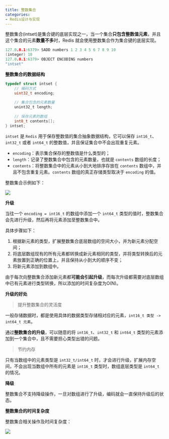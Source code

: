 ```yaml
---
title: 整数集合
categories: 
- Redis设计与实现
---
```


整数集合(intset)是集合键的底层实现之一，当一个集合**只包含整数值元素**，并且这个集合的元素**数量不多**时，Redis 就会使用整数集合作为集合键的底层实现。

```c
127.0.0.1:6379> SADD numbers 1 2 3 4 5 6 7 8 9 10
(integer) 10
127.0.0.1:6379> OBJECT ENCODING numbers
"intset"
```

**整数集合的数据结构**

```c
typedef struct intset {
    // 编码方式
    uint32_t encoding;
    
    // 集合包含的元素数量
    unint32_t length;
    
    // 保存元素的数组
    int8_t contents[];
} intset;
```

`intset` 是 `Redis` 用于保存整数值的集合抽象数据结构，它可以保存 `int16_t`、`int32_t` 或者 `int64_t` 的整数值，并且保证集合中不会出现重复元素。

- `encoding`：表示集合保存的整数值是什么类型的；
- `length`：记录了整数集合中包含的元素数量，也就是 `contents` 数组的长度；
- `contents`：将整数集合中的元素从小到大地排序存放在 `contents` 数组中，并且不包含重复元素。`contents` 数组的真正存储类型取决于 `encoding` 的值。

整数集合示例如下：

![](https://img-blog.csdnimg.cn/27e2ec18752745e4b9f596fa0858496a.png)

**升级**

当往一个 `encoding = int16_t` 的数组中添加一个 `int64_t` 类型的值时，整数集合会先进行升级，然后再将元素添加至整数集合中。

具体步骤如下：

1. 根据新元素的类型，扩展整数集合底层数组的空间大小，并为新元素分配空间；
2. 将底层数组现有的所有元素都转换成新元素相同的类型，并将类型转换后的元素放置到正确的位置上，并且保持从小到大的顺序不变；
3. 将新元素添加到数组中。

由于每次向整数集合添加新元素都**可能会引起升级**，而每次升级都需要对底层数组中已有元素进行类型转换，所以添加的时间复杂度为O(N)。

**升级的好处**

> 提升整数集合的灵活度

一般存储数据时，都是使用具体的数据类型存储相对应的元素，`int16_t 类型 -> int64_t 元素`。

通过**整数集合的升级**，可以随意的将 `int16_t`、`int32_t` 和 `int64_t` 类型的元素添加到一个集合中，且不需要担心类型出错的问题。

> 节约内存

只有当数组中的元素类型是 `int32_t/int64_t` 时，才会进行升级，扩展内存空间，不会出现当数组中所有的元素是 `int16_t` 类型时，数组底层类型是 `int64_t` 的情况。

**降级**

整数集合不支持降级操作，一旦对数组进行了升级，编码就会一直保持升级后的状态。

**整数集合的时间复杂度**

整数集合相关操作及时间复杂度：

![](https://img-blog.csdnimg.cn/e9ccf1977b5b49b79f7910281cd413e2.png)